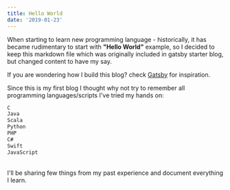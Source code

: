 ```yaml
---
title: Hello World
date: '2019-01-23'
---
```


When starting to learn new programming language - historically, it has became rudimentary to start with **"Hello World"** example, so I decided to keep this markdown file which was originally included in gatsby starter blog, but changed content to have my say.

If you are wondering how I build this blog? check [Gatsby](https://www.gatsbyjs.org/) for inspiration.

Since this is my first blog I thought why not try to remember all programming languages/scripts I've tried my hands on:  
```sh
C
Java
Scala
Python
PHP
C#
Swift
JavaScript
```
<br/>
I'll be sharing few things from my past experience and document everything I learn.
